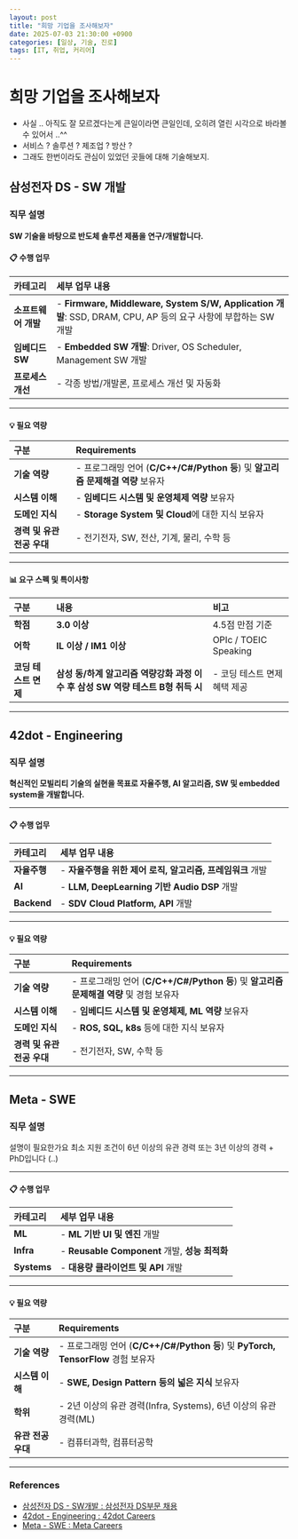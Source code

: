 ```yaml
---
layout: post
title: "희망 기업을 조사해보자"
date: 2025-07-03 21:30:00 +0900
categories: [일상, 기술, 진로]
tags: [IT, 취업, 커리어]
---
```


# 희망 기업을 조사해보자

- 사실 .. 아직도 잘 모르겠다는게 큰일이라면 큰일인데, 오히려 열린 시각으로 바라볼 수 있어서 ..^^
- 서비스 ? 솔루션 ? 제조업 ? 방산 ?
- 그래도 한번이라도 관심이 있었던 곳들에 대해 기술해보지.


## 삼성전자 DS - SW 개발


### 직무 설명

**SW 기술을 바탕으로 반도체 솔루션 제품을 연구/개발합니다.**

#### 📋 수행 업무

| 카테고리 | 세부 업무 내용 |
|:---|:---|
| **소프트웨어 개발** | - **Firmware, Middleware, System S/W, Application 개발**: SSD, DRAM, CPU, AP 등의 요구 사항에 부합하는 SW 개발 |
| **임베디드 SW** | - **Embedded SW 개발**: Driver, OS Scheduler, Management SW 개발 |
| **프로세스 개선** | - 각종 방법/개발론, 프로세스 개선 및 자동화 |

---

#### 💡 필요 역량

| 구분 | Requirements |
|:---|:---|
| **기술 역량** | - 프로그래밍 언어 (**C/C++/C#/Python 등**) 및 **알고리즘 문제해결 역량** 보유자 |
| **시스템 이해** | - **임베디드 시스템 및 운영체제 역량** 보유자 |
| **도메인 지식** | - **Storage System 및 Cloud**에 대한 지식 보유자 |
| **경력 및 유관 전공 우대** | - 전기전자, SW, 전산, 기계, 물리, 수학 등 |

---

#### 📊 요구 스펙 및 특이사항

| 구분 | 내용 | 비고 |
|:---|:---|:---|
| **학점** | **3.0 이상** | 4.5점 만점 기준 |
| **어학** | **IL 이상 / IM1 이상** | OPIc / TOEIC Speaking |
| **코딩 테스트 면제** | **삼성 동/하계 알고리즘 역량강화 과정 이수 후 삼성 SW 역량 테스트 B형  취득 시** | - 코딩 테스트 면제 혜택 제공 |

---

## 42dot - Engineering


### 직무 설명

**혁신적인 모빌리티 기술의 실현을 목표로 자율주행, AI 알고리즘, SW 및 embedded system을 개발합니다.**

---

#### 📋 수행 업무

| 카테고리 | 세부 업무 내용 |
|:---|:---|
| **자율주행** | - **자율주행을 위한 제어 로직, 알고리즘, 프레임워크** 개발 |
| **AI** | - **LLM, DeepLearning 기반 Audio DSP** 개발  |
| **Backend** | - **SDV Cloud Platform, API** 개발 |

---

#### 💡 필요 역량

| 구분 | Requirements |
|:---|:---|
| **기술 역량** | - 프로그래밍 언어 (**C/C++/C#/Python 등**) 및 **알고리즘 문제해결 역량** 및 경험 보유자 |
| **시스템 이해** | - **임베디드 시스템 및 운영체제, ML 역량** 보유자 |
| **도메인 지식** | - **ROS, SQL, k8s** 등에 대한 지식 보유자 |
| **경력 및 유관 전공 우대** | - 전기전자, SW, 수학 등 |

---


## Meta - SWE


### 직무 설명

설명이 필요한가요
최소 지원 조건이 6년 이상의 유관 경력 또는 3년 이상의 경력 + PhD입니다 (..)

---

#### 📋 수행 업무

| 카테고리 | 세부 업무 내용 |
|:---|:---|
| **ML** | - **ML 기반 UI 및 엔진** 개발 |
| **Infra** | - **Reusable Component** 개발, **성능 최적화**  |
| **Systems** | - **대용량 클라이언트 및 API** 개발 |

---

#### 💡 필요 역량

| 구분 | Requirements |
|:---|:---|
| **기술 역량** | - 프로그래밍 언어 (**C/C++/C#/Python 등**) 및 **PyTorch, TensorFlow** 경험 보유자 |
| **시스템 이해** | - **SWE, Design Pattern 등의 넓은 지식** 보유자 |
| **학위** | - 2년 이상의 유관 경력(Infra, Systems), 6년 이상의 유관 경력(ML) |
| **유관 전공 우대** | - 컴퓨터과학, 컴퓨터공학 |

---


### References

- [삼성전자 DS - SW개발 : 삼성전자 DS부문 채용](https://www.samsung-dsrecruit.com/)
- [42dot - Engineering :  42dot Careers](https://42dot.ai/careers/openroles)
- [Meta - SWE : Meta Careers](https://www.metacareers.com/jobs)
